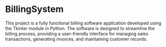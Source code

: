 # BillingSystem
This project is a fully functional billing software application developed using the Tkinter module in Python. The software is designed to streamline the billing process, providing a user-friendly interface for managing sales transactions, generating invoices, and maintaining customer records.

